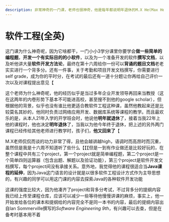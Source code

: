 ```yaml
---
description: 非常神奇的一门课，老师也很神奇，他是每年都说明年退休的M.X He(Max He)
---
```


# 软件工程(全英)

这门课为什么神奇呢，因为它啥都干，一门小小3学分课里你要学会**做一些简单的编程题**，**开发一个有实际目的的小软件**，以及为一个准备开发的软件**撰写文档**，以及听他讲大量**软件开发方法论**，最终在第十六周给你一份可以**背诵的题目文档**老老实实进行一个背多分。还有一件事，关于考勤和项目开发文档撰写，你需要进行self grade，成为你的平时分，在考试的最后还有一道十分题让你再给自己评价一次以及对课程提出意见【

这个老师为什么神奇呢，他的经历似乎是当过多年企业开发领导再回来当教授（这在这两年的内卷形势下基本不可能进高校，甚至搜不到他的google scholar），但根据他的背景，似乎也没有谁比他更适合教软件工程这种课，虽然他教起来还是比较莫名其妙的，他同时负责过网络应用开发、数据库系统等课程的教学。而且最欢乐的是，从本人21年入学的开学班会时，他说他**明年就退休**了，接着当我22年上他的课程时，他也决定**明年退休**了，当我以为他今年终于退休，把上述的另外两门课程已经传给其他老师进行教学时，孩子们，**他又回来了**【

M.X老师侃侃而谈的功力非常了得，且他会越讲越high，语调时而高昂时而沉重，虽然但是我是十六周不知道听了些什么【【【但是一到有作业做还是比较好玩的，在整个课程中共有三个project，第一个project就是简单编程题，第二个project是一个简单四则运算器（包含出题、解题以及验证功能），第三个project是软件开发文档撰写，每个project间没有承接关系。意外地，我觉得他的课程很适合当**Java课程的延伸**，因为Java这门语言的设计就是以很多软件工程设计方式作为主导思想的，有兴趣的同学可以用这门课的内容去探索Java的各种软件开发功能

这课的强度比较大，因为他凑齐了project和背多分考试，不过背多分的提纲内容我已经上传至课程仓库，应该可以减少一些等待他慢慢讲课的麻烦，事实上，他一开始发给各位的课本和提纲给的内容完全不是同一本书的内容，最后的提纲内容出自Ian Sommerville撰写&#x7684;_&#x53;oftware Engineering 9th_，有兴趣可以去查，但是在备考时基本用不着
